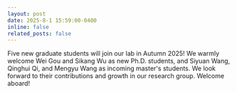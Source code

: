 ```yaml
---
layout: post
date: 2025-8-1 15:59:00-0400
inline: false
related_posts: false
---
```


Five new graduate students will join our lab in Autumn 2025!
We warmly welcome Wei Gou and Sikang Wu as new Ph.D. students, and Siyuan Wang, Qinghui Qi, and Mengyu Wang as incoming master's students. We look forward to their contributions and growth in our research group. Welcome aboard!

